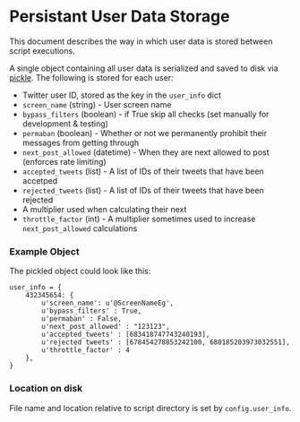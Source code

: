 # Persistant User Data Storage

This document describes the way in which user data is stored between script executions.

A single object containing all user data is serialized and saved to disk via [pickle](https://docs.python.org/3/library/pickle.html).  The following is stored for each user:

 - Twitter user ID, stored as the key in the `user_info` dict
 - `screen_name` (string) - User screen name
 - `bypass_filters` (boolean) - if True skip all checks (set manually for development & testing)
 - `permaban` (boolean) - Whether or not we permanently prohibit their messages from getting through
 - `next_post_allowed` (datetime) - When they are next allowed to post (enforces rate limiting)
 - `accepted_tweets` (list) - A list of IDs of their tweets that have been accetped
 - `rejected_tweets` (list) - A list of IDs of their tweets that have been rejected
 - A multiplier used when calculating their next
 - `throttle_factor` (int) - A multiplier sometimes used to increase `next_post_allowed` calculations

### Example Object

The pickled object could look like this:

    user_info = {
        432345654: {
            u'screen_name': u'@ScreenNameEg',
            u'bypass_filters' : True,
            u'permaban' : False,
            u'next_post_allowed' : "123123",
            u'accepted_tweets' : [683418747743240193],
            u'rejected tweets' : [678454278853242100, 680185203973032551],
            u'throttle_factor' : 4
        },
    }
    
  ### Location on disk
  File name and location relative to script directory is set by `config.user_info`.